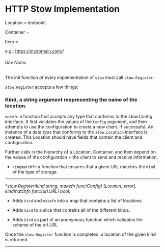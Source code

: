 # HTTP Stow Implementation

Location = endpoint

Container = <containter> 

Item = <item>

e.g.:
https://mydomain.com/<container>/<item>


###### Dev Notes

The init function of every implementation of `stow` must call `stow.Register`.

`stow.Register` accepts a few things:

### Kind, a string argument respresenting the name of the location.

`makefn` a function that accepts any type that conforms to the stow.Config
interface. It first validates the values of the `Config` argument, and then
attempts to use the configuration to create a new client. If successful, An
instance of a data type that conforms to the `stow.Location` interface is
created. This Location should have fields that contain the client and
configuration.

Further calls in the hierarchy of a Location, Container, and Item depend
on the values of the configuration + the client to send and receive information.

- `kingmatchfn` a function that ensures that a given URL matches the `Kind` of the type of storage.

---

**stow.Register(kind string, makefn func(Config) (Locaion, error), kindmatchfn func(*url.URL) bool)**

- Adds `kind` and `makefn` into a map that contains a list of locations.

- Adds `kind` to a slice that contains all of the different kinds.

- Adds `kind` as part of an anonymous function which validates the scheme of the url.URL

Once the `stow.Register` function is completed, a location of the given kind is returned.

---
